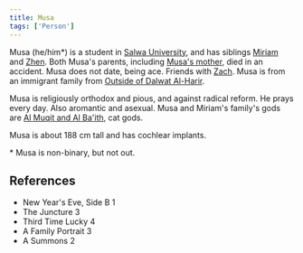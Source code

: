 ```yaml
---
title: Musa
tags: ['Person']
---
```

Musa (he/him*) is a student in [Salwa University](/_wiki/salwa-university.md), and has siblings [Miriam](/_wiki/miriam.md) and [Zhen](/_wiki/zhen.md). Both Musa's parents, including [Musa's mother](/_wiki/musas-mother.md), died in an accident. Musa does not date, being ace. Friends with [Zach](/_wiki/zach.md). Musa is from an immigrant family from [Outside of Dalwat Al-Harir](/_wiki/outside-of-dalwat-al-harir.md).

Musa is religiously orthodox and pious, and against radical reform. He prays every day. Also aromantic and asexual. Musa and Miriam's family's gods are [Al Muqit and Al Ba'ith](/_wiki/al-muqit-and-al-baith.md), cat gods.

Musa is about 188 cm tall and has cochlear implants.

\* Musa is non-binary, but not out.

## References
- New Year's Eve, Side B 1
- The Juncture 3
- Third Time Lucky 4
- A Family Portrait 3
- A Summons 2
